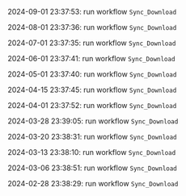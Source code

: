 2024-09-01 23:37:53: run workflow `Sync_Download` 

2024-08-01 23:37:36: run workflow `Sync_Download` 

2024-07-01 23:37:35: run workflow `Sync_Download` 

2024-06-01 23:37:41: run workflow `Sync_Download` 

2024-05-01 23:37:40: run workflow `Sync_Download` 

2024-04-15 23:37:45: run workflow `Sync_Download` 

2024-04-01 23:37:52: run workflow `Sync_Download` 

2024-03-28 23:39:05: run workflow `Sync_Download` 

2024-03-20 23:38:31: run workflow `Sync_Download` 

2024-03-13 23:38:10: run workflow `Sync_Download` 

2024-03-06 23:38:51: run workflow `Sync_Download` 

2024-02-28 23:38:29: run workflow `Sync_Download` 


